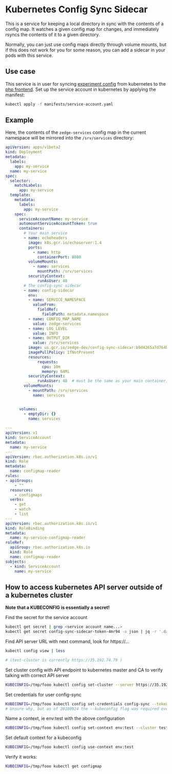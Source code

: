 # Kubernetes Config Sync Sidecar

This is a service for keeping a local directory in sync with the contents of a config map.
It watches a given config map for changes, and immediately rsyncs the contents of it to
a given directory.

Normally, you can just use config maps directly through volume mounts,
but if this does not work for you for some reason, you can add a
sidecar in your pods with this service.

## Use case

This service is in user for syncing [experiment config](https://gitlab.com/zedge/data-warehouse/experiment-controller) 
from kubernetes to the [php frontend](https://github.com/zedge/frontend). Set up the service account in kubernetes by 
applying the manifest:
```bash
kubectl apply -f manifests/service-account.yaml
```

## Example

Here, the contents of the `zedge-services` config map in the current namespace will be mirrored into the
`/srv/services` directory:

```yaml
apiVersion: apps/v1beta2
kind: Deployment
metadata:
  labels:
    app: my-service
  name: my-service
spec:
  selector:
    matchLabels:
      app: my-service
  template:
    metadata:
      labels:
        app: my-service
    spec:
      serviceAccountName: my-service
      automountServiceAccountToken: true
      containers:
        # Your main service
        - name: echoheaders
          image: k8s.gcr.io/echoserver:1.4
          ports:
            - name: http
			  containerPort: 8080
		  volumeMounts:
			- name: services
			  mountPath: /srv/services
          securityContext:
              runAsUser: 48
        # The config-sync sidecar
        - name: config-sidecar
          env:
          - name: SERVICE_NAMESPACE
            valueFrom:
              fieldRef:
                fieldPath: metadata.namespace
          - name: CONFIG_MAP_NAME
            value: zedge-services
          - name: LOG_LEVEL
            value: INFO
          - name: OUTPUT_DIR
            value: /srv/services
          image: us.gcr.io/zedge-dev/config-sync-sidecar:b9d4265a7d764b8fb01e07e97a2b15faf5f8f092
          imagePullPolicy: IfNotPresent
          resources:
              requests:
                cpu: 10m
                memory: 64Mi
          securityContext:
              runAsUser: 48  # must be the same as your main container, since files are written 0600!
        volumeMounts:
          - mountPath: /srv/services
            name: services


      volumes:
        - emptyDir: {}
          name: services
  
---
apiVersion: v1
kind: ServiceAccount
metadata:
  name: my-service
---
apiVersion: rbac.authorization.k8s.io/v1
kind: Role
metadata:
  name: configmap-reader
rules:
- apiGroups:
    - ""
  resources:
    - configmaps
  verbs:
    - get
    - watch
    - list
---
apiVersion: rbac.authorization.k8s.io/v1
kind: RoleBinding
metadata:
  name: my-service-configmap-reader
roleRef:
  apiGroup: rbac.authorization.k8s.io
  kind: Role
  name: configmap-reader
subjects:
  - kind: ServiceAccount
    name: my-service

```

## How to access kubernetes API server outside of a kubernetes cluster

**Note that a KUBECONFIG is essentially a secret!**


Find the secret for the service account

```bash
kubectl get secret | grep <service account name...>
kubectl get secret config-sync-sidecar-token-4mr94 -o json | jq -r '.data["ca.crt"]' | base64 -d > config-api-server.crt
```

Find API server URL with next command, look for https://...

```bash
kubectl config view | less

# (test-cluster is currently https://35.192.74.79 )
```

Set  cluster config with API endpoint to kubernetes master and CA to verify talking with correct API server

```bash
KUBECONFIG=/tmp/fooo kubectl config set-cluster --server https://35.192.74.79 --certificate-authority=config-api-server.crt --embed-certs=true test-cluster
```

Set credentials for user config-sync

```bash
KUBECONFIG=/tmp/fooo kubectl config set-credentials config-sync --token="$(kubectl get secret config-sync-sidecar-token-4mr94 -o json | jq -r '.data["token"]' | base64 -d)" --kubeconfig /tmp/fooo
# Unsure why, but as of 20180924 the --kubeconfig flag was required even tho the KUBECONFIG env is set... if not it would put the credentials in ~/.kube/config instead!
```

Name a context, ie env:test with the above configuration

```bash
KUBECONFIG=/tmp/fooo kubectl config set-context env:test --cluster test-cluster --user config-sync
```

Set default context for a kubeconfig

```bash
KUBECONFIG=/tmp/fooo kubectl config use-context env:test 
```

Verify it works:

```bash
KUBECONFIG=/tmp/fooo kubectl get configmap
```
